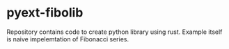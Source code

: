 # pyext-fibolib

Repository contains code to create python library using rust. Example itself 
is naive impelemtation of Fibonacci series.
